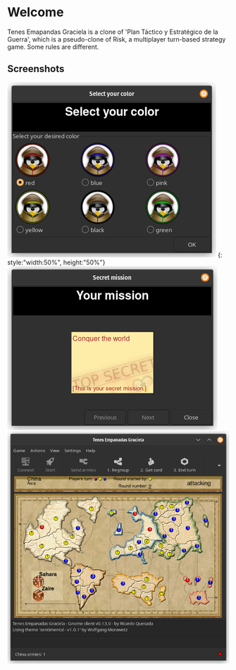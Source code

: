 # Welcome

Tenes Emapandas Graciela is a clone of 'Plan Táctico y Estratégico
de la Guerra', which is a pseudo-clone of Risk, a multiplayer turn-based
strategy game. Some rules are different.

## Screenshots
![Color dialog](assets/images/Screenshot_Select_Your_Color_2023-01-17.png)  {: style:"width:50%", height:"50%"}
![Mission window](assets/images/Screenshot_Your_Mission_2022-11-29.png)
![Main window](assets/images/Screenshot_Main_2023-01-17.png)
